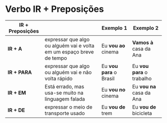 # Verbo IR + Preposições

| IR + Preposições | | Exemplo 1 | Exemplo 2 |
| -- | -- | -- | -- |
| **IR + A**    | expressar que algo ou alguém vai e volta em um espaço breve de tempo | Eu **vou ao** cinema | **Vamos à** casa da Ana |
| **IR + PARA** | expressar que algo ou alguém vai e não volta rápido | Eu **vou para** o Brasil | Eu **vou para** o trabalho |
| **IR + EM**   | Está errado, mas usa-se muito na linguagem falada | Eu **vou no** cinema | Eu **vou na** casa da Ana |
| **IR + DE**   | expressar o meio de transporte usado | Eu  **vou de** trem | Eu **vou de** bicicleta |
